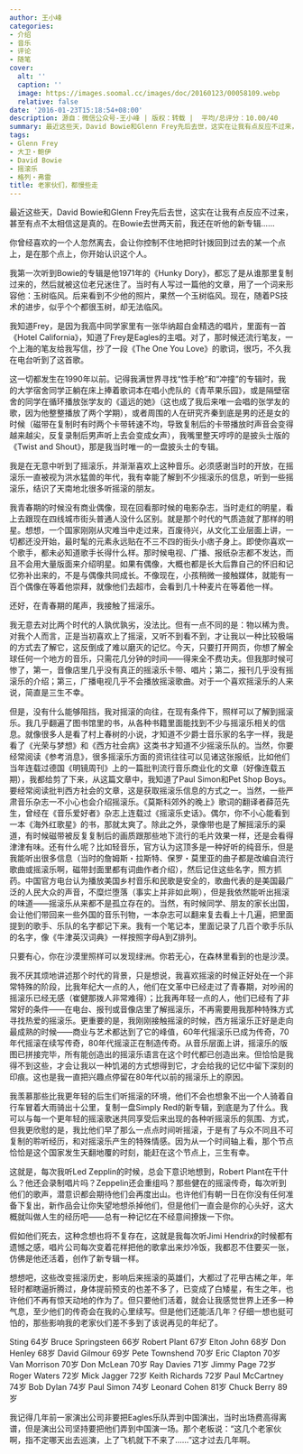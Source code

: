 ```yaml
---
author: 王小峰
categories:
- 介绍
- 音乐
- 评论
- 随笔
cover:
  alt: ''
  caption: ''
  image: https://images.soomal.cc/images/doc/20160123/00058109.webp
  relative: false
date: '2016-01-23T15:18:54+08:00'
description: 源自：微信公众号-王小峰 | 版权：转载 |  平均/总评分：10.00/40
summary: 最近这些天，David Bowie和Glenn Frey先后去世，这实在让我有点反应不过来，甚至有点不太相信这是真的。在Bowie去世两天前，我还在听他的新专辑……你曾经喜欢的一个人忽然离去，会让你控制不住地把时针拨回到过去的某一个点上，是在那个点上，你开始认识这个人。
tags:
- Glenn Frey
- 大卫・鲍伊
- David Bowie
- 摇滚乐
- 格列・弗雷
title: 老家伙们，都慢些走
---
```


最近这些天，David Bowie和Glenn Frey先后去世，这实在让我有点反应不过来，甚至有点不太相信这是真的。在Bowie去世两天前，我还在听他的新专辑……

你曾经喜欢的一个人忽然离去，会让你控制不住地把时针拨回到过去的某一个点上，是在那个点上，你开始认识这个人。

我第一次听到Bowie的专辑是他1971年的《Hunky Dory》，都忘了是从谁那里复制过来的，然后就被这位老兄迷住了。当时有人写过一篇他的文章，用了一个词来形容他：玉树临风。后来看到不少他的照片，果然一个玉树临风。现在，随着PS技术的进步，似乎个个都很玉树，却无法临风。

我知道Frey，是因为我高中同学家里有一张华纳超白金精选的唱片，里面有一首《Hotel California》，知道了Frey是Eagles的主唱。对了，那时候还流行笔友，一个上海的笔友给我写信，抄了一段《The One You Love》的歌词，很巧，不久我在电台听到了这首歌。

这一切都发生在1990年以前。记得我满世界寻找“性手枪”和“冲撞”的专辑时，我的大学宿舍同学正躺在床上捧着歌词本在唱小虎队的《青苹果乐园》，或是隔壁宿舍的同学在循环播放张学友的《遥远的她》（这也成了我后来唯一会唱的张学友的歌，因为他整整播放了两个学期），或者周围的人在研究齐秦到底是男的还是女的时候（磁带在复制时有时两个卡带转速不均，导致复制后的卡带播放时声音会变得越来越尖，反复录制后男声听上去会变成女声），我嘴里整天哼哼的是披头士版的《Twist and Shout》，那是我当时唯一的一盘披头士的专辑。

我是在无意中听到了摇滚乐，并渐渐喜欢上这种音乐。必须感谢当时的开放，在摇滚乐一直被视为洪水猛兽的年代，我有幸能了解到不少摇滚乐的信息，听到一些摇滚乐，结识了天南地北很多听摇滚的朋友。

我青春期的时候没有商业偶像，现在回看那时候的电影杂志，当时走红的明星，看上去跟现在四线城市街头普通人没什么区别。就是那个时代的气质造就了那样的明星。想想，一个国家刚刚从灾难当中走过来，百废待兴，从文化工业层面上讲，一切都还没开始，最时髦的元素永远贴在不三不四的街头小痞子身上。即使你喜欢一个歌手，都未必知道歌手长得什么样。那时候电视、广播、报纸杂志都不发达，而且不会用大量版面来介绍明星。如果有偶像，大概也都是长大后靠自己的怀旧和记忆弥补出来的，不是与偶像共同成长。不像现在，小孩稍微一接触媒体，就能有一百个偶像在等着他崇拜，就像他们去超市，会看到几十种麦片在等着他一样。

还好，在青春期的尾声，我接触了摇滚乐。

我无意去对比两个时代的人孰优孰劣，没法比。但有一点不同的是：物以稀为贵。对我个人而言，正是当初喜欢上了摇滚，又听不到看不到，才让我以一种比较极端的方式去了解它，这反倒成了难以磨灭的记忆。今天，只要打开网页，你想了解全球任何一个地方的音乐，只需花几分钟的时间――得来全不费功夫。但我那时候可惨了，第一，音像店里几乎没有真正的摇滚乐卡带、唱片；第二，报刊几乎没有摇滚乐的介绍；第三，广播电视几乎不会播放摇滚歌曲。对于一个喜欢摇滚乐的人来说，简直是三生不幸。

但是，没有什么能够阻挡，我对摇滚的向往，在现有条件下，照样可以了解到摇滚乐。我几乎翻遍了图书馆里的书，从各种书籍里面能找到不少与摇滚乐相关的信息。就像很多人是看了村上春树的小说，才知道不少爵士音乐家的名字一样，我是看了《光荣与梦想》和《西方社会病》这类书才知道不少摇滚乐队的。当然，你要经常阅读《参考消息》，很多摇滚乐方面的资讯往往可以见诸这张报纸，比如他们当年连载过德国《明镜周刊》上的一篇批判流行音乐商业化的文章（好像连载五期），我都给剪了下来，从这篇文章中，我知道了Paul Simon和Pet Shop Boys。要经常阅读批判西方社会的文章，这是获取摇滚乐信息的方式之一。当然，一些严肃音乐杂志一不小心也会介绍摇滚乐。《莫斯科郊外的晚上》歌词的翻译者薛范先生，曾经在《音乐爱好者》杂志上连载过《摇滚乐史话》。偶尔，你不小心能看到一本《海外红歌星》的书，那就太爽了。除此之外，录像带也是了解摇滚乐的渠道，有时候磁带被反复复制后的画质跟那些地下流行的毛片效果一样，还是会看得津津有味。还有什么呢？比如轻音乐，官方认为这顶多是一种好听的纯音乐，但是我能听出很多信息（当时的詹姆斯・拉斯特、保罗・莫里亚的曲子都是改编自流行歌曲或摇滚乐啊，磁带封面里都有词曲作者介绍），然后记住这些名字，照方抓药。中国官方电台认为播放美国乡村音乐和民歌是安全的，歌曲代表的是美国最广泛的人民大众的声音，不糜烂堕落（事实上并非如此啊），但是我依然能听出摇滚的味道――摇滚乐从来都不是孤立存在的。当然，有时候同学、朋友的家长出国，会让他们带回来一些外国的音乐刊物，一本杂志可以翻来复去看上十几遍，把里面提到的歌手、乐队的名字都记下来。我有一个笔记本，里面记录了几百个歌手乐队的名字，像《牛津英汉词典》一样按照字母A到Z排列。

只要有心，你在沙漠里照样可以发现绿洲。你若无心，在森林里看到的也是沙漠。

我不厌其烦地讲述那个时代的背景，只是想说，我喜欢摇滚的时候正好处在一个非常特殊的阶段，比我年纪大一点的人，他们在文革中已经走过了青春期，对吵闹的摇滚乐已经无感（崔健那拨人非常难得）；比我再年轻一点的人，他们已经有了非常好的条件――在电台、报刊或音像店里了解摇滚乐，不再需要用我那种特殊方式寻找热爱的摇滚乐。更重要的是，我刚刚接触摇滚的时候，西方摇滚乐正好是走向最成熟的时候――商业与艺术都达到了它的峰值，60年代摇滚乐已成为传奇，70年代摇滚在续写传奇，80年代摇滚正在制造传奇。从音乐层面上讲，摇滚乐的版图已拼接完毕，所有能创造出的摇滚乐语言在这个时代都已创造出来。但恰恰是我得不到这些，才会让我以一种饥渴的方式想得到它，才会给我的记忆中留下深刻的印痕。这也是我一直把兴趣点停留在80年代以前的摇滚乐上的原因。

我羡慕那些比我更年轻的后生们听摇滚的环境，他们不会也想象不出一个人骑着自行车冒着大雨骑出十公里，复制一盘Simply Red的新专辑，到底是为了什么。我可以与每一个更年轻的摇滚歌迷共同享受后来出现的各种听摇滚乐的氛围、方式，但我更欣慰的是，我比他们早了那么一点点时间听摇滚，于是有了与众不同且不可复制的聆听经历，和对摇滚乐产生的特殊情感。因为从一个时间轴上看，那个节点恰恰是这个国家发生天翻地覆的时刻，能赶在这个节点上，三生有幸。

这就是，每次我听Led Zepplin的时候，总会下意识地想到，Robert Plant在干什么？他还会录制唱片吗？Zeppelin还会重组吗？那些健在的摇滚传奇，每次听到他们的歌声，潜意识都会期待他们会再度出山。也许他们有朝一日在你没有任何准备下复出，新作品会让你失望地想杀掉他们，但是他们一直会是你的心头好，这大概就叫做人生的经历吧――总有一种记忆在不经意间撩拨一下你。

假如他们死去，这种念想也将不复存在，这就是我每次听Jimi Hendrix的时候都有遗憾之感，唱片公司每次变着花样把他的歌拿出来炒冷饭，我都忍不住要买一张，仿佛是他还活着，创作了新专辑一样。

想想吧，这些改变摇滚历史，影响后来摇滚的英雄们，大都过了花甲古稀之年，年轻时都瞎逼折腾过，身体提前预支的也差不多了，已变成了白矮星，有生之年，也许他们不再有惊天动地的作为了。但只要他们活着，就会让我感觉世界上还多一种气息，至少他们的传奇会在我的心里续写。但是他们还能活几年？仔细一想也挺可怕的，那些影响我的老家伙们差不多到了该说再见的年纪了。

Sting 64岁
Bruce Springsteen 66岁
Robert Plant 67岁
Elton John 68岁
Don Henley 68岁
David Gilmour 69岁
Pete Townshend 70岁
Eric Clapton 70岁
Van Morrison 70岁
Don McLean 70岁
Ray Davies 71岁
Jimmy Page 72岁
Roger Waters 72岁
Mick Jagger 72岁
Keith Richards 72岁
Paul McCartney 74岁
Bob Dylan 74岁
Paul Simon 74岁
Leonard Cohen 81岁
Chuck Berry 89岁

我记得几年前一家演出公司非要把Eagles乐队弄到中国演出，当时出场费高得离谱，但是演出公司坚持要把他们弄到中国演一场。那个老板说：“这几个老家伙啊，指不定哪天出去巡演，上了飞机就下不来了……”这才过去几年啊。